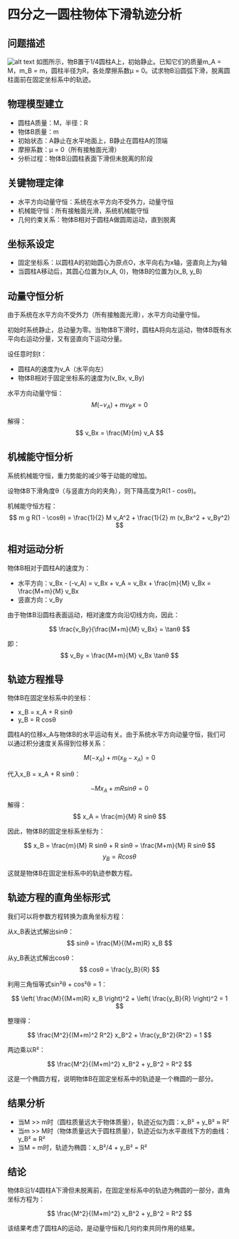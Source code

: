 # 四分之一圆柱物体下滑轨迹分析

## 问题描述
![alt text](题目pic/四分之一圆柱物体下滑轨迹分析.png)
如图所示，物B置于1/4圆柱A上，初始静止。已知它们的质量m_A = M，m_B = m，圆柱半径为R，各处摩擦系数μ = 0。试求物B沿圆弧下滑，脱离圆柱面前在固定坐标系中的轨迹。

## 物理模型建立
- 圆柱A质量：M，半径：R
- 物体B质量：m
- 初始状态：A静止在水平地面上，B静止在圆柱A的顶端
- 摩擦系数：μ = 0（所有接触面光滑）
- 分析过程：物体B沿圆柱表面下滑但未脱离的阶段

## 关键物理定律
- 水平方向动量守恒：系统在水平方向不受外力，动量守恒
- 机械能守恒：所有接触面光滑，系统机械能守恒
- 几何约束关系：物体B相对于圆柱A做圆周运动，直到脱离

## 坐标系设定
- 固定坐标系：以圆柱A的初始圆心为原点O，水平向右为x轴，竖直向上为y轴
- 当圆柱A移动后，其圆心位置为(x_A, 0)，物体B的位置为(x_B, y_B)

## 动量守恒分析
由于系统在水平方向不受外力（所有接触面光滑），水平方向动量守恒。

初始时系统静止，总动量为零。当物体B下滑时，圆柱A将向左运动，物体B既有水平向右运动分量，又有竖直向下运动分量。

设任意时刻t：
- 圆柱A的速度为v_A（水平向左）
- 物体B相对于固定坐标系的速度为(v_Bx, v_By)

水平方向动量守恒：
$$ M(-v_A) + m v_Bx = 0 $$

解得：
$$ v_Bx = \frac{M}{m} v_A $$

## 机械能守恒分析
系统机械能守恒，重力势能的减少等于动能的增加。

设物体B下滑角度θ（与竖直方向的夹角），则下降高度为R(1 - cosθ)。

机械能守恒方程：
$$ m g R(1 - \cosθ) = \frac{1}{2} M v_A^2 + \frac{1}{2} m (v_Bx^2 + v_By^2) $$

## 相对运动分析
物体B相对于圆柱A的速度为：
- 水平方向：v_Bx - (-v_A) = v_Bx + v_A = v_Bx + \frac{m}{M} v_Bx = \frac{M+m}{M} v_Bx
- 竖直方向：v_By

由于物体B沿圆柱表面运动，相对速度方向沿切线方向，因此：

$$ \frac{v_By}{\frac{M+m}{M} v_Bx} = \tanθ $$

即：
$$ v_By = \frac{M+m}{M} v_Bx \tanθ $$

## 轨迹方程推导
物体B在固定坐标系中的坐标：
- x_B = x_A + R sinθ
- y_B = R cosθ

圆柱A的位移x_A与物体B的水平运动有关。由于系统水平方向动量守恒，我们可以通过积分速度关系得到位移关系：

$$ M(-x_A) + m (x_B - x_A) = 0 $$

代入x_B = x_A + R sinθ：

$$ -M x_A + m R sinθ = 0 $$

解得：
$$ x_A = \frac{m}{M} R sinθ $$

因此，物体B的固定坐标系坐标为：

$$ x_B = \frac{m}{M} R sinθ + R sinθ = \frac{M+m}{M} R sinθ $$
$$ y_B = R cosθ $$

这就是物体B在固定坐标系中的轨迹参数方程。

## 轨迹方程的直角坐标形式
我们可以将参数方程转换为直角坐标方程：

从x_B表达式解出sinθ：
$$ sinθ = \frac{M}{(M+m)R} x_B $$

从y_B表达式解出cosθ：
$$ cosθ = \frac{y_B}{R} $$

利用三角恒等式sin²θ + cos²θ = 1：

$$ \left( \frac{M}{(M+m)R} x_B \right)^2 + \left( \frac{y_B}{R} \right)^2 = 1 $$

整理得：

$$ \frac{M^2}{(M+m)^2 R^2} x_B^2 + \frac{y_B^2}{R^2} = 1 $$

两边乘以R²：

$$ \frac{M^2}{(M+m)^2} x_B^2 + y_B^2 = R^2 $$

这是一个椭圆方程，说明物体B在固定坐标系中的轨迹是一个椭圆的一部分。

## 结果分析
- 当M >> m时（圆柱质量远大于物体质量），轨迹近似为圆：x_B² + y_B² ≈ R²
- 当m >> M时（物体质量远大于圆柱质量），轨迹近似为水平直线下方的曲线：y_B² ≈ R²
- 当M = m时，轨迹为椭圆：x_B²/4 + y_B² = R²

## 结论
物体B沿1/4圆柱A下滑但未脱离前，在固定坐标系中的轨迹为椭圆的一部分，直角坐标方程为：

$$ \frac{M^2}{(M+m)^2} x_B^2 + y_B^2 = R^2 $$

该结果考虑了圆柱A的运动，是动量守恒和几何约束共同作用的结果。